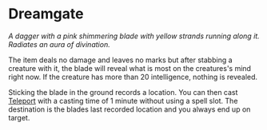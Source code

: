 # Dreamgate

*A dagger with a pink shimmering blade with yellow strands running along it. Radiates an aura of divination.*

The item deals no damage and leaves no marks but after stabbing a creature with it, the blade will reveal what is most on the creatures's mind right now. If the creature has more than 20 intelligence, nothing is revealed.

Sticking the blade in the ground records a location. You can then cast [Teleport](https://5e.tools/spells.html#teleport_xphb) with a casting time of 1 minute without using a spell slot. The destination is the blades last recorded location and you always end up on target.
